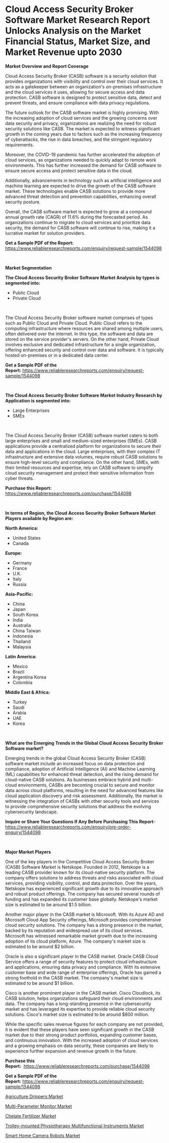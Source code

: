 <p><h1>Cloud Access Security Broker Software Market Research Report Unlocks Analysis on the Market Financial Status, Market Size, and Market Revenue upto 2030</h1></p><p><strong>Market Overview and Report Coverage</strong></p>
<p><p>Cloud Access Security Broker (CASB) software is a security solution that provides organizations with visibility and control over their cloud services. It acts as a gatekeeper between an organization's on-premises infrastructure and the cloud services it uses, allowing for secure access and data protection. CASB software is designed to protect sensitive data, detect and prevent threats, and ensure compliance with data privacy regulations.</p><p>The future outlook for the CASB software market is highly promising. With the increasing adoption of cloud services and the growing concerns over data security and privacy, organizations are realizing the need for robust security solutions like CASB. The market is expected to witness significant growth in the coming years due to factors such as the increasing frequency of cyberattacks, the rise in data breaches, and the stringent regulatory requirements.</p><p>Moreover, the COVID-19 pandemic has further accelerated the adoption of cloud services, as organizations needed to quickly adapt to remote work environments. This has further increased the demand for CASB software to ensure secure access and protect sensitive data in the cloud.</p><p>Additionally, advancements in technology such as artificial intelligence and machine learning are expected to drive the growth of the CASB software market. These technologies enable CASB solutions to provide more advanced threat detection and prevention capabilities, enhancing overall security posture.</p><p>Overall, the CASB software market is expected to grow at a compound annual growth rate (CAGR) of 11.6% during the forecasted period. As organizations continue to migrate to cloud services and prioritize data security, the demand for CASB software will continue to rise, making it a lucrative market for solution providers.</p></p>
<p><strong>Get a Sample PDF of the Report:</strong> <a href="https://www.reliableresearchreports.com/enquiry/request-sample/1544098">https://www.reliableresearchreports.com/enquiry/request-sample/1544098</a></p>
<p>&nbsp;</p>
<p><strong>Market Segmentation</strong></p>
<p><strong>The Cloud Access Security Broker Software Market Analysis by types is segmented into:</strong></p>
<p><ul><li>Public Cloud</li><li>Private Cloud</li></ul></p>
<p>&nbsp;</p>
<p><p>The Cloud Access Security Broker software market comprises of types such as Public Cloud and Private Cloud. Public Cloud refers to the computing infrastructure where resources are shared among multiple users, often delivered over the internet. In this type, the software and data are stored on the service provider's servers. On the other hand, Private Cloud involves exclusive and dedicated infrastructure for a single organization, offering enhanced security and control over data and software. It is typically hosted on-premises or in a dedicated data center.</p></p>
<p><strong>Get a Sample PDF of the Report:</strong>&nbsp;<a href="https://www.reliableresearchreports.com/enquiry/request-sample/1544098">https://www.reliableresearchreports.com/enquiry/request-sample/1544098</a></p>
<p>&nbsp;</p>
<p><strong>The Cloud Access Security Broker Software Market Industry Research by Application is segmented into:</strong></p>
<p><ul><li>Large Enterprises</li><li>SMEs</li></ul></p>
<p>&nbsp;</p>
<p><p>The Cloud Access Security Broker (CASB) software market caters to both large enterprises and small and medium-sized enterprises (SMEs). CASB applications provide a centralized platform for organizations to secure their data and applications in the cloud. Large enterprises, with their complex IT infrastructure and extensive data volumes, require robust CASB solutions to ensure high-level security and compliance. On the other hand, SMEs, with their limited resources and expertise, rely on CASB software to simplify cloud security management and protect their sensitive information from cyber threats.</p></p>
<p><strong>Purchase this Report:</strong>&nbsp; <a href="https://www.reliableresearchreports.com/purchase/1544098">https://www.reliableresearchreports.com/purchase/1544098</a></p>
<p>&nbsp;</p>
<p><strong>In terms of Region, the Cloud Access Security Broker Software Market Players available by Region are:</strong></p>
<p>
    <p> <strong> North America: </strong>
        <ul>
            <li>United States</li>
            <li>Canada</li>
        </ul>
        </p> 
    <p> <strong> Europe: </strong>
        <ul>
            <li>Germany</li>
            <li>France</li>
            <li>U.K.</li>
            <li>Italy</li>
            <li>Russia</li>
        </ul>
        </p> 
    <p> <strong> Asia-Pacific: </strong>
        <ul>
            <li>China</li>
            <li>Japan</li>
            <li>South Korea</li>
            <li>India</li>
            <li>Australia</li>
            <li>China Taiwan</li>
            <li>Indonesia</li>
            <li>Thailand</li>
            <li>Malaysia</li>
        </ul>
        </p> 
    <p> <strong> Latin America: </strong>
        <ul>
            <li>Mexico</li>
            <li>Brazil</li>
            <li>Argentina Korea</li>
            <li>Colombia</li>
        </ul>
        </p> 
    <p> <strong> Middle East & Africa: </strong>
        <ul>
            <li>Turkey</li>
            <li>Saudi</li>
            <li>Arabia</li>
            <li>UAE</li>
            <li>Korea</li>
        </ul>
    </p>
    </p>
<p>&nbsp;</p>
<p><strong>What are the Emerging Trends in the Global Cloud Access Security Broker Software market?</strong></p>
<p><p>Emerging trends in the global Cloud Access Security Broker (CASB) software market include an increased focus on data protection and compliance, adoption of Artificial Intelligence (AI) and Machine Learning (ML) capabilities for enhanced threat detection, and the rising demand for cloud-native CASB solutions. As businesses embrace hybrid and multi-cloud environments, CASBs are becoming crucial to secure and monitor data across cloud platforms, resulting in the need for advanced features like cloud application discovery and risk assessment. Additionally, the market is witnessing the integration of CASBs with other security tools and services to provide comprehensive security solutions that address the evolving cybersecurity landscape.</p></p>
<p><strong>Inquire or Share Your Questions If Any Before Purchasing This Report</strong>- <a href="https://www.reliableresearchreports.com/enquiry/pre-order-enquiry/1544098">https://www.reliableresearchreports.com/enquiry/pre-order-enquiry/1544098</a></p>
<p>&nbsp;</p>
<p><strong>Major Market Players</strong></p>
<p><p>One of the key players in the Competitive Cloud Access Security Broker (CASB) Software Market is Netskope. Founded in 2012, Netskope is a leading CASB provider known for its cloud-native security platform. The company offers solutions to address threats and risks associated with cloud services, providing visibility, control, and data protection. Over the years, Netskope has experienced significant growth due to its innovative approach and robust product offerings. The company has secured several rounds of funding and has expanded its customer base globally. Netskope's market size is estimated to be around $1.5 billion.</p><p>Another major player in the CASB market is Microsoft. With its Azure AD and Microsoft Cloud App Security offerings, Microsoft provides comprehensive cloud security solutions. The company has a strong presence in the market, backed by its reputation and widespread use of its cloud services. Microsoft has witnessed remarkable market growth due to the increasing adoption of its cloud platform, Azure. The company's market size is estimated to be around $2 billion.</p><p>Oracle is also a significant player in the CASB market. Oracle CASB Cloud Service offers a range of security features to protect cloud infrastructure and applications, ensuring data privacy and compliance. With its extensive customer base and wide range of enterprise offerings, Oracle has gained a strong foothold in the CASB market. The company's market size is estimated to be around $1 billion.</p><p>Cisco is another prominent player in the CASB market. Cisco Cloudlock, its CASB solution, helps organizations safeguard their cloud environments and data. The company has a long-standing presence in the cybersecurity market and has leveraged its expertise to provide reliable cloud security solutions. Cisco's market size is estimated to be around $800 million.</p><p>While the specific sales revenue figures for each company are not provided, it is evident that these players have seen significant growth in the CASB market due to their strong product portfolios, expanding customer bases, and continuous innovation. With the increased adoption of cloud services and a growing emphasis on data security, these companies are likely to experience further expansion and revenue growth in the future.</p></p>
<p><strong>Purchase this Report:</strong>&nbsp;&nbsp;<a href="https://www.reliableresearchreports.com/purchase/1544098">https://www.reliableresearchreports.com/purchase/1544098</a></p>
<p></p>
<p><strong>Get a Sample PDF of the Report:</strong>&nbsp;<a href="https://www.reliableresearchreports.com/enquiry/request-sample/1544098">https://www.reliableresearchreports.com/enquiry/request-sample/1544098</a></p>
<p><p><a href="https://www.linkedin.com/pulse/agriculture-drippers-market-size-share-global-analysis/">Agriculture Drippers Market</a></p><p><a href="https://medium.com/@loretamusaj85/multi-parameter-monitor-market-size-cagr-trends-2024-2030-5281e2b4ffaf">Multi-Parameter Monitor Market</a></p><p><a href="https://medium.com/@abdulkazi7580/chelate-fertilizer-market-size-growth-forecast-2023-2030-07674e005d41">Chelate Fertilizer Market</a></p><p><a href="https://www.linkedin.com/pulse/trolley-mounted-physiotherapy-multifunctional-instruments-1f/">Trolley-mounted Physiotherapy Multifunctional Instruments Market</a></p><p><a href="https://www.linkedin.com/pulse/smart-home-camera-robots-market-share-amp-new-trends-analysis/">Smart Home Camera Robots Market</a></p></p>